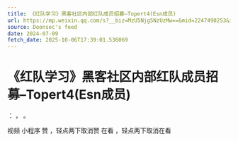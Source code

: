 ```yaml
---
title: 《红队学习》黑客社区内部红队成员招募–Topert4(Esn成员)
url: https://mp.weixin.qq.com/s?__biz=MzU5Njg5NzUzMw==&mid=2247490253&idx=1&sn=e6e503383eb8071f45681f5c6d9b799a
source: Doonsec's feed
date: 2024-07-09
fetch_date: 2025-10-06T17:39:01.536069
---
```


# 《红队学习》黑客社区内部红队成员招募–Topert4(Esn成员)

：
，
。

视频
小程序
赞
，轻点两下取消赞
在看
，轻点两下取消在看